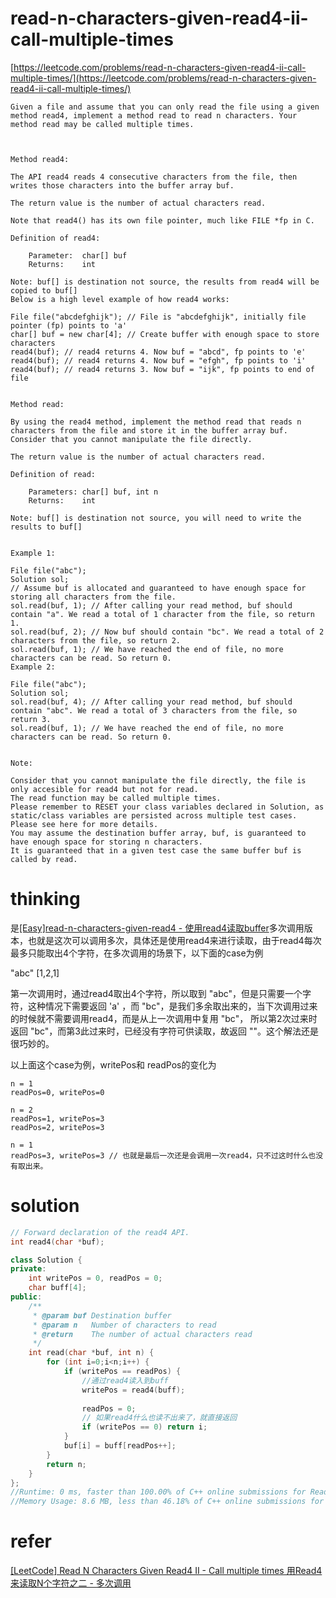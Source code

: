 # read-n-characters-given-read4-ii-call-multiple-times

[https://leetcode.com/problems/read-n-characters-given-read4-ii-call-multiple-times/](https://leetcode.com/problems/read-n-characters-given-read4-ii-call-multiple-times/)

```
Given a file and assume that you can only read the file using a given method read4, implement a method read to read n characters. Your method read may be called multiple times.

 

Method read4:

The API read4 reads 4 consecutive characters from the file, then writes those characters into the buffer array buf.

The return value is the number of actual characters read.

Note that read4() has its own file pointer, much like FILE *fp in C.

Definition of read4:

    Parameter:  char[] buf
    Returns:    int

Note: buf[] is destination not source, the results from read4 will be copied to buf[]
Below is a high level example of how read4 works:

File file("abcdefghijk"); // File is "abcdefghijk", initially file pointer (fp) points to 'a'
char[] buf = new char[4]; // Create buffer with enough space to store characters
read4(buf); // read4 returns 4. Now buf = "abcd", fp points to 'e'
read4(buf); // read4 returns 4. Now buf = "efgh", fp points to 'i'
read4(buf); // read4 returns 3. Now buf = "ijk", fp points to end of file
 

Method read:

By using the read4 method, implement the method read that reads n characters from the file and store it in the buffer array buf. Consider that you cannot manipulate the file directly.

The return value is the number of actual characters read.

Definition of read:

    Parameters:	char[] buf, int n
    Returns:	int

Note: buf[] is destination not source, you will need to write the results to buf[]
 

Example 1:

File file("abc");
Solution sol;
// Assume buf is allocated and guaranteed to have enough space for storing all characters from the file.
sol.read(buf, 1); // After calling your read method, buf should contain "a". We read a total of 1 character from the file, so return 1.
sol.read(buf, 2); // Now buf should contain "bc". We read a total of 2 characters from the file, so return 2.
sol.read(buf, 1); // We have reached the end of file, no more characters can be read. So return 0.
Example 2:

File file("abc");
Solution sol;
sol.read(buf, 4); // After calling your read method, buf should contain "abc". We read a total of 3 characters from the file, so return 3.
sol.read(buf, 1); // We have reached the end of file, no more characters can be read. So return 0.
 

Note:

Consider that you cannot manipulate the file directly, the file is only accesible for read4 but not for read.
The read function may be called multiple times.
Please remember to RESET your class variables declared in Solution, as static/class variables are persisted across multiple test cases. Please see here for more details.
You may assume the destination buffer array, buf, is guaranteed to have enough space for storing n characters.
It is guaranteed that in a given test case the same buffer buf is called by read.
```

# thinking

是[[Easy]read-n-characters-given-read4 - 使用read4读取buffer](https://github.com/xuwenzhi/leetcode/blob/master/string/read-n-characters-given-read4.md)多次调用版本，也就是这次可以调用多次，具体还是使用read4来进行读取，由于read4每次最多只能取出4个字符，在多次调用的场景下，以下面的case为例

"abc"
[1,2,1]

第一次调用时，通过read4取出4个字符，所以取到 "abc"，但是只需要一个字符，这种情况下需要返回 'a' ，而 "bc"，是我们多余取出来的，当下次调用过来的时候就不需要调用read4，而是从上一次调用中复用 "bc"， 所以第2次过来时返回 "bc"，而第3此过来时，已经没有字符可供读取，故返回 ""。这个解法还是很巧妙的。

以上面这个case为例，writePos和 readPos的变化为

```
n = 1
readPos=0, writePos=0

n = 2
readPos=1, writePos=3
readPos=2, writePos=3

n = 1
readPos=3, writePos=3 // 也就是最后一次还是会调用一次read4，只不过这时什么也没有取出来。
```

# solution 

```c++
// Forward declaration of the read4 API.
int read4(char *buf);

class Solution {
private:
    int writePos = 0, readPos = 0;
    char buff[4];
public:
    /**
     * @param buf Destination buffer
     * @param n   Number of characters to read
     * @return    The number of actual characters read
     */
    int read(char *buf, int n) {
        for (int i=0;i<n;i++) {
            if (writePos == readPos) {
                //通过read4读入到buff
                writePos = read4(buff);
                
                readPos = 0;
                // 如果read4什么也读不出来了，就直接返回
                if (writePos == 0) return i;
            }
            buf[i] = buff[readPos++];
        }
        return n;
    }
};
//Runtime: 0 ms, faster than 100.00% of C++ online submissions for Read N Characters Given Read4 II - Call multiple times.
//Memory Usage: 8.6 MB, less than 46.18% of C++ online submissions for Read N Characters Given Read4 II - Call multiple times.
```

# refer

[[LeetCode] Read N Characters Given Read4 II - Call multiple times 用Read4来读取N个字符之二 - 多次调用](https://www.cnblogs.com/grandyang/p/5181672.html)